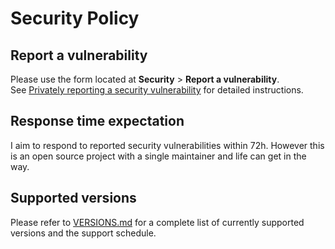 # Security Policy

## Report a vulnerability

Please use the form located at **Security** > **Report a vulnerability**.\
See [Privately reporting a security vulnerability](https://docs.github.com/en/code-security/security-advisories/guidance-on-reporting-and-writing/privately-reporting-a-security-vulnerability#privately-reporting-a-security-vulnerability) for detailed instructions.

## Response time expectation

I aim to respond to reported security vulnerabilities within 72h.
However this is an open source project with a single maintainer and life can get in the way.

## Supported versions

Please refer to [VERSIONS.md](./VERSIONS.md) for a complete list of currently supported versions and the support schedule.
